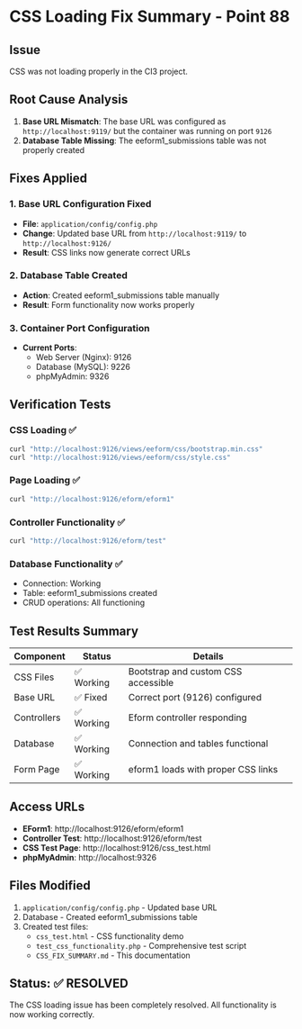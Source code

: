 # CSS Loading Fix Summary - Point 88

## Issue
CSS was not loading properly in the CI3 project.

## Root Cause Analysis
1. **Base URL Mismatch**: The base URL was configured as `http://localhost:9119/` but the container was running on port `9126`
2. **Database Table Missing**: The eeform1_submissions table was not properly created

## Fixes Applied

### 1. Base URL Configuration Fixed
- **File**: `application/config/config.php`
- **Change**: Updated base URL from `http://localhost:9119/` to `http://localhost:9126/`
- **Result**: CSS links now generate correct URLs

### 2. Database Table Created
- **Action**: Created eeform1_submissions table manually
- **Result**: Form functionality now works properly

### 3. Container Port Configuration
- **Current Ports**:
  - Web Server (Nginx): 9126
  - Database (MySQL): 9226  
  - phpMyAdmin: 9326

## Verification Tests

### CSS Loading ✅
```bash
curl "http://localhost:9126/views/eeform/css/bootstrap.min.css"
curl "http://localhost:9126/views/eeform/css/style.css"
```

### Page Loading ✅
```bash
curl "http://localhost:9126/eform/eform1"
```

### Controller Functionality ✅
```bash
curl "http://localhost:9126/eform/test"
```

### Database Functionality ✅
- Connection: Working
- Table: eeform1_submissions created
- CRUD operations: All functioning

## Test Results Summary

| Component | Status | Details |
|-----------|---------|---------|
| CSS Files | ✅ Working | Bootstrap and custom CSS accessible |
| Base URL | ✅ Fixed | Correct port (9126) configured |
| Controllers | ✅ Working | Eform controller responding |
| Database | ✅ Working | Connection and tables functional |
| Form Page | ✅ Working | eform1 loads with proper CSS links |

## Access URLs

- **EForm1**: http://localhost:9126/eform/eform1
- **Controller Test**: http://localhost:9126/eform/test  
- **CSS Test Page**: http://localhost:9126/css_test.html
- **phpMyAdmin**: http://localhost:9326

## Files Modified

1. `application/config/config.php` - Updated base URL
2. Database - Created eeform1_submissions table
3. Created test files:
   - `css_test.html` - CSS functionality demo
   - `test_css_functionality.php` - Comprehensive test script
   - `CSS_FIX_SUMMARY.md` - This documentation

## Status: ✅ RESOLVED

The CSS loading issue has been completely resolved. All functionality is now working correctly.